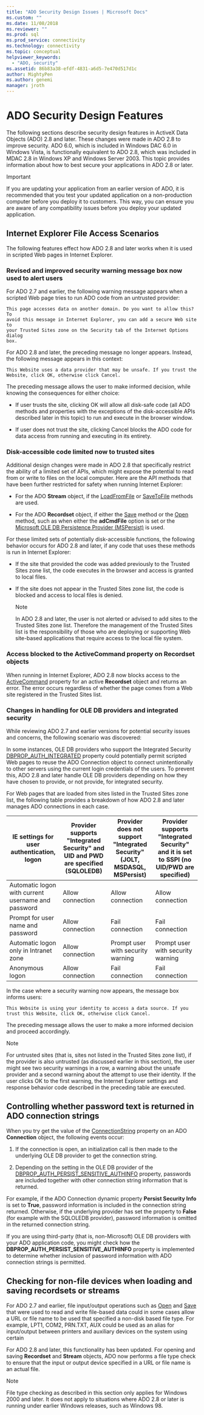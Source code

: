 ```yaml
---
title: "ADO Security Design Issues | Microsoft Docs"
ms.custom: ""
ms.date: 11/08/2018
ms.reviewer: ""
ms.prod: sql
ms.prod_service: connectivity
ms.technology: connectivity
ms.topic: conceptual
helpviewer_keywords:
  - "ADO, security"
ms.assetid: 86b83a38-efdf-4831-a6d5-7e470d517d1c
author: MightyPen
ms.author: genemi
manager: jroth
---
```

# ADO Security Design Features
The following sections describe security design features in ActiveX Data Objects (ADO) 2.8 and later. These changes were made in ADO 2.8 to improve security. ADO 6.0, which is included in Windows DAC 6.0 in Windows Vista, is functionally equivalent to ADO 2.8, which was included in MDAC 2.8 in Windows XP and Windows Server 2003. This topic provides information about how to best secure your applications in ADO 2.8 or later.

> [!IMPORTANT]
>  If you are updating your application from an earlier version of ADO, it is recommended that you test your updated application on a non-production computer before you deploy it to customers. This way, you can ensure you are aware of any compatibility issues before you deploy your updated application.

## Internet Explorer File Access Scenarios
 The following features effect how ADO 2.8 and later works when it is used in scripted Web pages in Internet Explorer.

### Revised and improved security warning message box now used to alert users
 For ADO 2.7 and earlier, the following warning message appears when a scripted Web page tries to run ADO code from an untrusted provider:

```console
This page accesses data on another domain. Do you want to allow this? To
avoid this message in Internet Explorer, you can add a secure Web site to
your Trusted Sites zone on the Security tab of the Internet Options dialog
box.
```

 For ADO 2.8 and later, the preceding message no longer appears. Instead, the following message appears in this context:

```console
This Website uses a data provider that may be unsafe. If you trust the
Website, click OK, otherwise click Cancel.
```

 The preceding message allows the user to make informed decision, while knowing the consequences for either choice:

-   If user trusts the site, clicking OK will allow all disk-safe code (all ADO methods and properties with the exceptions of the disk-accessible APIs described later in this topic) to run and execute in the browser window.

-   If user does not trust the site, clicking Cancel blocks the ADO code for data access from running and executing in its entirety.

### Disk-accessible code limited now to trusted sites
 Additional design changes were made in ADO 2.8 that specifically restrict the ability of a limited set of APIs, which might expose the potential to read from or write to files on the local computer. Here are the API methods that have been further restricted for safety when running Internet Explorer:

-   For the ADO **Stream** object, if the [LoadFromFile](../../ado/reference/ado-api/loadfromfile-method-ado.md) or [SaveToFile](../../ado/reference/ado-api/savetofile-method.md) methods are used.

-   For the ADO **Recordset** object, if either the [Save](../../ado/reference/ado-api/save-method.md) method or the [Open](../../ado/reference/ado-api/open-method-ado-recordset.md) method, such as when either the **adCmdFile** option is set or the [Microsoft OLE DB Persistence Provider (MSPersist)](../../ado/guide/appendixes/microsoft-ole-db-persistence-provider-ado-service-provider.md) is used.

 For these limited sets of potentially disk-accessible functions, the following behavior occurs for ADO 2.8 and later, if any code that uses these methods is run in Internet Explorer:

-   If the site that provided the code was added previously to the Trusted Sites zone list, the code executes in the browser and access is granted to local files.

-   If the site does not appear in the Trusted Sites zone list, the code is blocked and access to local files is denied.

    > [!NOTE]
    >  In ADO 2.8 and later, the user is not alerted or advised to add sites to the Trusted Sites zone list. Therefore the management of the Trusted Sites list is the responsibility of those who are deploying or supporting Web site-based applications that require access to the local file system.

### Access blocked to the ActiveCommand property on Recordset objects
 When running in Internet Explorer, ADO 2.8 now blocks access to the [ActiveCommand](../../ado/reference/ado-api/activecommand-property-ado.md) property for an active **Recordset** object and returns an error. The error occurs regardless of whether the page comes from a Web site registered in the Trusted Sites list.

### Changes in handling for OLE DB providers and integrated security
 While reviewing ADO 2.7 and earlier versions for potential security issues and concerns, the following scenario was discovered:

 In some instances, OLE DB providers who support the Integrated Security [DBPROP_AUTH_INTEGRATED](https://msdn.microsoft.com/library/windows/desktop/ms712973.aspx) property could potentially permit scripted Web pages to reuse the ADO Connection object to connect unintentionally to other servers using the current login credentials of the users. To prevent this, ADO 2.8 and later handle OLE DB providers depending on how they have chosen to provide, or not provide, for integrated security.

 For Web pages that are loaded from sites listed in the Trusted Sites zone list, the following table provides a breakdown of how ADO 2.8 and later manages ADO connections in each case.

|IE settings for user authentication, logon|Provider supports "Integrated Security" and UID and PWD are specified (SQLOLEDB)|Provider does not support "Integrated Security" (JOLT, MSDASQL, MSPersist)|Provider supports "Integrated Security" and it is set to SSPI (no UID/PWD are specified)|
|------------------------------------------------|----------------------------------------------------------------------------------------|----------------------------------------------------------------------------------|-------------------------------------------------------------------------------------------------|
|Automatic logon with current username and password|Allow connection|Allow connection|Allow connection|
|Prompt for user name and password|Allow connection|Fail connection|Fail connection|
|Automatic logon only in Intranet zone|Allow connection|Prompt user with security warning|Prompt user with security warning|
|Anonymous logon|Allow connection|Fail connection|Fail connection|

 In the case where a security warning now appears, the message box informs users:

```console
This Website is using your identity to access a data source. If you trust this Website, click OK, otherwise click Cancel.
```

 The preceding message allows the user to make a more informed decision and proceed accordingly.

> [!NOTE]
>  For untrusted sites (that is, sites not listed in the Trusted Sites zone list), if the provider is also untrusted (as discussed earlier in this section), the user might see two security warnings in a row, a warning about the unsafe provider and a second warning about the attempt to use their identity. If the user clicks OK to the first warning, the Internet Explorer settings and response behavior code described in the preceding table are executed.

## Controlling whether password text is returned in ADO connection strings
 When you try get the value of the [ConnectionString](../../ado/reference/ado-api/connectionstring-property-ado.md) property on an ADO **Connection** object, the following events occur:

1.  If the connection is open, an initialization call is then made to the underlying OLE DB provider to get the connection string.

2.  Depending on the setting in the OLE DB provider of the [DBPROP_AUTH_PERSIST_SENSITIVE_AUTHINFO](https://msdn.microsoft.com/library/windows/desktop/ms714905.aspx) property, passwords are included together with other connection string information that is returned.

 For example, if the ADO Connection dynamic property **Persist Security Info** is set to **True**, password information is included in the connection string returned. Otherwise, if the underlying provider has set the property to **False** (for example with the SQLOLEDB provider), password information is omitted in the returned connection string.

 If you are using third-party (that is, non-Microsoft) OLE DB providers with your ADO application code, you might check how the **DBPROP_AUTH_PERSIST_SENSITIVE_AUTHINFO** property is implemented to determine whether inclusion of password information with ADO connection strings is permitted.

## Checking for non-file devices when loading and saving recordsets or streams
 For ADO 2.7 and earlier, file input/output operations such as [Open](../../ado/reference/ado-api/open-method-ado-recordset.md) and [Save](../../ado/reference/ado-api/save-method.md) that were used to read and write file-based data could in some cases allow a URL or file name to be used that specified a non-disk based file type. For example, LPT1, COM2, PRN.TXT, AUX could be used as an alias for input/output between printers and auxiliary devices on the system using certain

 For ADO 2.8 and later, this functionality has been updated. For opening and saving **Recordset** and **Stream** objects, ADO now performs a file type check to ensure that the input or output device specified in a URL or file name is an actual file.

> [!NOTE]
>  File type checking as described in this section only applies for Windows 2000 and later. It does not apply to situations where ADO 2.8 or later is running under earlier Windows releases, such as Windows 98.
